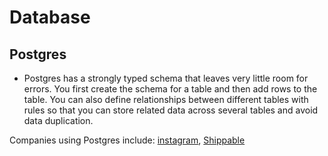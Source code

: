 # Database

## Postgres

- Postgres has a strongly typed schema that leaves very little room for errors. You first create the schema for a table 
and then add rows to the table. You can also define relationships between different tables with rules so that you can 
store related data across several tables and avoid data duplication.

Companies using Postgres include: [instagram](https://instagram-engineering.com/sharding-ids-at-instagram-1cf5a71e5a5c), 
[Shippable](http://blog.shippable.com/why-we-moved-from-nosql-mongodb-to-postgressql)
